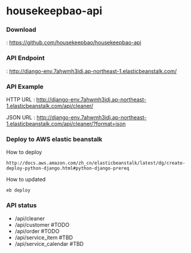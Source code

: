 # housekeepbao-api

### Download
 : https://github.com/housekeepbao/housekeepbao-api

### API Endpoint
 : http://django-env.7ahwmh3idj.ap-northeast-1.elasticbeanstalk.com/

### API Example
HTTP URL
 : http://django-env.7ahwmh3idj.ap-northeast-1.elasticbeanstalk.com/api/cleaner/

JSON URL
 : http://django-env.7ahwmh3idj.ap-northeast-1.elasticbeanstalk.com/api/cleaner/?format=json



### Deploy to AWS elastic beanstalk
How to deploy
```
http://docs.aws.amazon.com/zh_cn/elasticbeanstalk/latest/dg/create-deploy-python-django.html#python-django-prereq
```
How to updated
```
eb deploy
```



### API status

 + /api/cleaner
 + /api/customer  #TODO
 + /api/order     #TODO
 + /api/service_item    #TBD
 + /api/service_calendar #TBD

